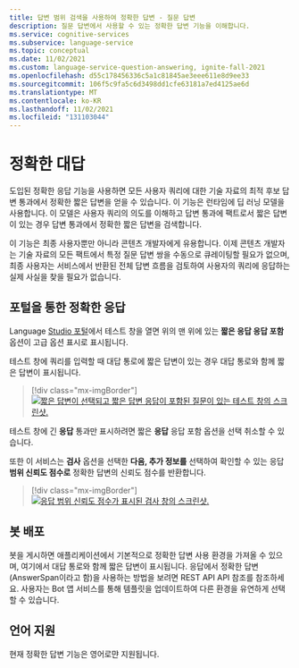 ```yaml
---
title: 답변 범위 검색을 사용하여 정확한 답변 - 질문 답변
description: 질문 답변에서 사용할 수 있는 정확한 답변 기능을 이해합니다.
ms.service: cognitive-services
ms.subservice: language-service
ms.topic: conceptual
ms.date: 11/02/2021
ms.custom: language-service-question-answering, ignite-fall-2021
ms.openlocfilehash: d55c178456336c5a1c81845ae3eee611e8d9ee33
ms.sourcegitcommit: 106f5c9fa5c6d3498dd1cfe63181a7ed4125ae6d
ms.translationtype: MT
ms.contentlocale: ko-KR
ms.lasthandoff: 11/02/2021
ms.locfileid: "131103044"
---
```

# <a name="precise-answering"></a>정확한 대답

도입된 정확한 응답 기능을 사용하면 모든 사용자 쿼리에 대한 기술 자료의 최적 후보 답변 통과에서 정확한 짧은 답변을 얻을 수 있습니다. 이 기능은 런타임에 딥 러닝 모델을 사용합니다. 이 모델은 사용자 쿼리의 의도를 이해하고 답변 통과에 팩트로서 짧은 답변이 있는 경우 답변 통과에서 정확한 짧은 답변을 검색합니다.

이 기능은 최종 사용자뿐만 아니라 콘텐츠 개발자에게 유용합니다. 이제 콘텐츠 개발자는 기술 자료의 모든 팩트에서 특정 질문 답변 쌍을 수동으로 큐레이팅할 필요가 없으며, 최종 사용자는 서비스에서 반환된 전체 답변 흐름을 검토하여 사용자의 쿼리에 응답하는 실제 사실을 찾을 필요가 없습니다.

## <a name="precise-answering-via-the-portal"></a>포털을 통한 정확한 응답

Language [Studio 포털](https://aka.ms/languageStudio)에서 테스트 창을 열면 위의 맨 위에 있는 **짧은 응답 응답 포함** 옵션이 고급 옵션 표시로 표시됩니다.

테스트 창에 쿼리를 입력할 때 대답 통로에 짧은 답변이 있는 경우 대답 통로와 함께 짧은 답변이 표시됩니다.

>[!div class="mx-imgBorder"]
>[![짧은 답변이 선택되고 짧은 답변 응답이 포함된 질문이 있는 테스트 창의 스크린샷.](../media/precise-answering/short-answer.png)](../media/precise-answering/short-answer.png#lightbox)

테스트 창에 긴 **응답** 통과만 표시하려면 짧은 **응답** 응답 포함 옵션을 선택 취소할 수 있습니다.

또한 이 서비스는 **검사** 옵션을 선택한 **다음, 추가 정보를** 선택하여 확인할 수 있는 응답 **범위 신뢰도 점수로** 정확한 답변의 신뢰도 점수를 반환합니다.

>[!div class="mx-imgBorder"]
>[![응답 범위 신뢰도 점수가 표시된 검사 창의 스크린샷.](../media/precise-answering/answer-confidence-score.png)](../media/precise-answering/answer-confidence-score.png#lightbox)

## <a name="deploying-a-bot"></a>봇 배포

봇을 게시하면 애플리케이션에서 기본적으로 정확한 답변 사용 환경을 가져올 수 있으며, 여기에서 대답 통로와 함께 짧은 답변이 표시됩니다. 응답에서 정확한 답변(AnswerSpan이라고 함)을 사용하는 방법을 보려면 REST API API 참조를 참조하세요. 사용자는 Bot 앱 서비스를 통해 템플릿을 업데이트하여 다른 환경을 유연하게 선택할 수 있습니다.

## <a name="language-support"></a>언어 지원

현재 정확한 답변 기능은 영어로먄 지원됩니다.
